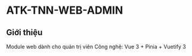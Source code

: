 # ATK-TNN-WEB-ADMIN

## Giới thiệu
Module web dành cho quản trị viên
Công nghệ: Vue 3 + Pinia + Vuetify 3

